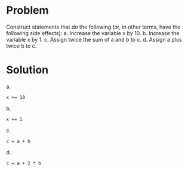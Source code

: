 # Problem
Construct statements that do the following (or, in other terms, have the following side effects):
a. Increase the variable x by 10.
b. Increase the variable x by 1.
c. Assign twice the sum of a and b to c.
d. Assign a plus twice b to c.

# Solution
a.
    
    x += 10

b. 

    x += 1
    
c.
    
    c = a + b
    
d.
    
    c = a + 2 * b

